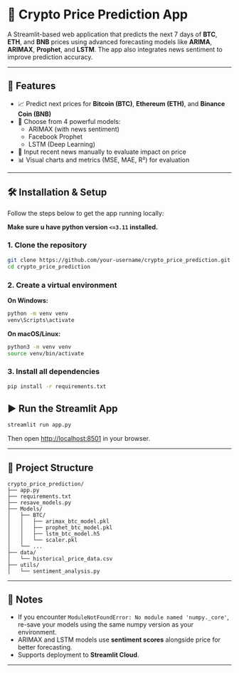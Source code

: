 # 🔮 Crypto Price Prediction App

A Streamlit-based web application that predicts the next 7 days of **BTC**, **ETH**, and **BNB** prices using advanced forecasting models like **ARIMA**, **ARIMAX**, **Prophet**, and **LSTM**. The app also integrates news sentiment to improve prediction accuracy.

---

## 🚀 Features

- 📈 Predict next prices for **Bitcoin (BTC)**, **Ethereum (ETH)**, and **Binance Coin (BNB)**
- 🧠 Choose from 4 powerful models:
  - ARIMAX (with news sentiment)
  - Facebook Prophet
  - LSTM (Deep Learning)
- 📰 Input recent news manually to evaluate impact on price
- 📊 Visual charts and metrics (MSE, MAE, R²) for evaluation

---

## 🛠️ Installation & Setup

Follow the steps below to get the app running locally:

**Make sure u have python version ``<=3.11`` installed.**

### 1. Clone the repository
```bash
git clone https://github.com/your-username/crypto_price_prediction.git
cd crypto_price_prediction
```

### 2. Create a virtual environment

**On Windows:**
```bash
python -m venv venv
venv\Scripts\activate
```

**On macOS/Linux:**
```bash
python3 -m venv venv
source venv/bin/activate
```

### 3. Install all dependencies
```bash
pip install -r requirements.txt
```


## ▶️ Run the Streamlit App

```bash
streamlit run app.py
```

Then open [http://localhost:8501](http://localhost:8501) in your browser.

---

## 📁 Project Structure

```
crypto_price_prediction/
├── app.py
├── requirements.txt
├── resave_models.py
├── Models/
│   ├── BTC/
│   │   ├── arimax_btc_model.pkl
│   │   ├── prophet_btc_model.pkl
│   │   ├── lstm_btc_model.h5
│   │   └── scaler.pkl
│   └── ...
├── data/
│   └── historical_price_data.csv
├── utils/
│   └── sentiment_analysis.py
```

---

## 📌 Notes

- If you encounter `ModuleNotFoundError: No module named 'numpy._core'`, re-save your models using the same numpy version as your environment.
- ARIMAX and LSTM models use **sentiment scores** alongside price for better forecasting.
- Supports deployment to **Streamlit Cloud**.

---

